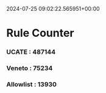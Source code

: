 2024-07-25 09:02:22.565951+00:00
# Rule Counter 
 ### UCATE : 487144

 ### Veneto : 75234

 ### Allowlist : 13930